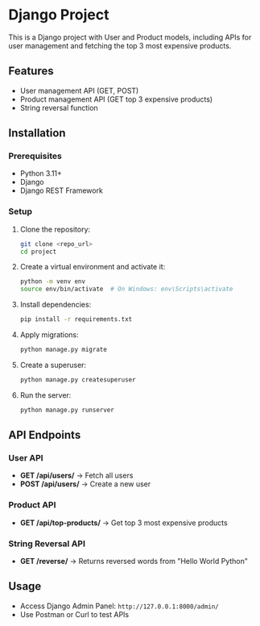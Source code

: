 # Django Project

This is a Django project with User and Product models, including APIs for user management and fetching the top 3 most expensive products.

## Features
- User management API (GET, POST)
- Product management API (GET top 3 expensive products)
- String reversal function

## Installation

### Prerequisites
- Python 3.11+
- Django
- Django REST Framework

### Setup
1. Clone the repository:
   ```sh
   git clone <repo_url>
   cd project
   ```
2. Create a virtual environment and activate it:
   ```sh
   python -m venv env
   source env/bin/activate  # On Windows: env\Scripts\activate
   ```
3. Install dependencies:
   ```sh
   pip install -r requirements.txt
   ```
4. Apply migrations:
   ```sh
   python manage.py migrate
   ```
5. Create a superuser:
   ```sh
   python manage.py createsuperuser
   ```
6. Run the server:
   ```sh
   python manage.py runserver
   ```

## API Endpoints

### User API
- **GET /api/users/** → Fetch all users
- **POST /api/users/** → Create a new user

### Product API
- **GET /api/top-products/** → Get top 3 most expensive products

### String Reversal API
- **GET /reverse/** → Returns reversed words from "Hello World Python"

## Usage
- Access Django Admin Panel: `http://127.0.0.1:8000/admin/`
- Use Postman or Curl to test APIs


